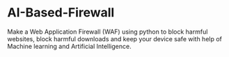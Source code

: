 # AI-Based-Firewall
Make a Web Application Firewall (WAF) using python to block harmful websites, block harmful downloads and keep your device safe with help of Machine learning and Artificial Intelligence.
